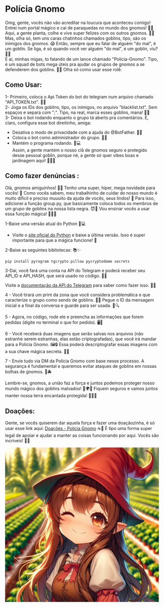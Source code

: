 # Polícia Gnomo
Omg, gente, vocês não vão acreditar na loucura que aconteceu comigo! Entrei num portal mágico e caí de paraquedas no mundo dos gnomos! 🍄✨ Aqui, a gente planta, colhe e vive super felizes com os outros gnomos. 🌿🌈 Mas, olha só, tem uns caras chatinhos chamados goblins, tipo, são os inimigos dos gnomos. 😱 Então, sempre que eu falar de alguém "do mal", é um goblin. Se liga, é só quando você ver alguém "do mal", é um goblin, viu? 👀👹  
E aí, minhas migas, to falando de um lance chamado "Polícia-Gnomo". Tipo, é um squad de bots mega úteis pra ajudar os grupos de gnomos a se defenderem dos goblins. 💪🤖 Olha só como usar esse rolê:  

## Como Usar:
1- Primeiro, coloca o Api Token do bot do telegram num arquivo chamado "API_TOKEN.txt". 🤖💬  
2- Joga os IDs dos goblins, tipo, os inimigos, no arquivo "blacklist.txt". Sem espaços e separa com ";". Tipo, na real, marca esses goblins, mana! 📝👀  
3- Deixa o bot rodando enquanto o grupo tá aberto pra comentários. E, claro, configura esse bot direitinho, amiga:  
  - Desativa o modo de privacidade com a ajuda do @BotFather. 🚫🔐  
  - Coloca o bot como administrador do grupo. 🤖👑  
  - Mantém o programa rodando. 🚀💻  
Assim, a gente mantém o nosso clã de gnomos seguro e protegido desse pessoal goblin, porque né, a gente só quer vibes boas e jardinagem aqui! 🌸🌼💖

## Como fazer denúncias :
Olá, gnomos amiguinhos! 🍄✨ Tenho uma super, hiper, mega novidade para vocês! 🌈 Como vocês sabem, meu trabalhinho de cuidar do nosso mundo é muito difícil e preciso muuuito da ajuda de vocês, seus lindos! 💖 Para isso, adicionei a função group.py, que basicamente coloca todos os membros de um grupo de goblins na nossa lista negra. 😈📝 Vou ensinar vocês a usar essa função mágica! 🧙‍♀️✨

1-Baixe uma versão atual do Python 🐍💻
- Visite o [site oficial do Python](https://www.python.org/downloads/) e baixe a última versão. Isso é super importante para que a mágica funcione! 🌟

2-Baixe as seguintes bibliotecas: 📚✨
```bash
pip install pyrogram tgcrypto pillow pycryptodome secrets
```
3-Daí, você fará uma conta na API do Telegram e poderá receber seu API_ID e API_HASH, que será usado no código. 📲✨

Visite a [documentação da API do Telegram](https://core.telegram.org/api/obtaining_api_id) para saber como fazer isso. 📖💫

4 - Você tirará um print da zona que você considera problemática e que caracterize o grupo como sendo de goblins. 📸😈 Pegue o ID da mensagem inicial e a final da conversa e guarde para ser usada. 📝🔍

5 - Agora, no código, rode ele e preencha as informações que forem pedidas (digite no terminal o que for pedido). 🖥️🌈

6 - Você receberá duas imagens que serão salvas nos arquivos (não estranhe serem estranhas, elas estão criptografadas), que você irá mandar para a Polícia Gnomo. 🖼️🔒 Essa poderá descriptografar essas imagens com a sua chave mágica secreta. 🔑✨

7 - Envie tudo via DM da Polícia Gnomo com base nesse processo. A segurança é fundamental e queremos evitar ataques de goblins em nossas bolhas de gnomos. 💌🚔

Lembre-se, gnomos, a união faz a força e juntos podemos proteger nosso mundo mágico dos goblins malvados! 💪🌍✨ Fiquem seguros e vamos juntos manter nossa terra encantada protegida! 🌟🍄💕

## Doações:
Gente, se vocês quiserem dar aquela força e fazer uma doaçãozinha, é só usar esse link aqui: [Doações - Polícia Gnomo](https://ko-fi.com/policiagnomo) ☕🌟 É tipo uma forma super legal de apoiar e ajudar a manter as coisas funcionando por aqui. Vocês são incríveis! 💖🚀  

![Polícia_Gnomo](./policia_gnomo.jpg)
